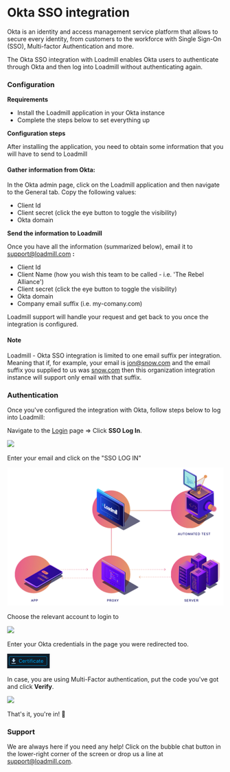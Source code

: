 # Okta SSO integration

Okta is an identity and access management service platform that allows to secure every identity, from customers to the workforce with Single Sign-On (SSO), Multi-factor Authentication and more.&#x20;

The Okta SSO integration with Loadmill enables Okta users to authenticate through Okta and then log into Loadmill without authenticating again.

### Configuration

**Requirements**

* Install the Loadmill application in your Okta instance
* Complete the steps below to set everything up

**Configuration steps**

After installing the application, you need to obtain some information that you will have to send to Loadmill

#### Gather information from Okta:

In the Okta admin page, click on the Loadmill application and then navigate to the General tab. Copy the following values:

* Client Id
* Client secret (click the eye button to toggle the visibility)
* Okta domain

**Send the information to Loadmill**

Once you have all the information (summarized below), email it to support@loadmill.com **:**

* Client Id
* Client Name (how you wish this team to be called - i.e. 'The Rebel Alliance')
* Client secret (click the eye button to toggle the visibility)
* Okta domain
* Company email suffix (i.e. my-comany.com)

Loadmill support will handle your request and get back to you once the integration is configured.

#### Note

Loadmill - Okta SSO integration is limited to one email suffix per integration. Meaning that if, for example, your email is [jon@snow.com](mailto:jon@snow.com) and the email suffix you supplied to us was [snow.com](mailto:jon@snow.com) then this organization integration instance will support only email with that suffix.

### Authentication&#x20;

Once you've configured the integration with Okta, follow steps below to log into Loadmill:

Navigate to the [Login](https://app.loadmill.com/app/login) page => Click **SSO Log In**.

![](<../.gitbook/assets/Screenshot (91).png>)

&#x20;Enter your email and click on the "SSO LOG IN"

![](<../.gitbook/assets/image (50).png>)

Choose the relevant account to login to

![](<../.gitbook/assets/Screen Shot 2022-04-06 at 12.16.01.png>)

Enter your Okta credentials in the page you were redirected too.

![](<../.gitbook/assets/image (52).png>)

In case, you are using Multi-Factor authentication, put the code you've got and click **Verify**.

![](<../.gitbook/assets/Screen Shot 2022-01-03 at 14.48.52.png>)

That's it, you're in! 🎉&#x20;

### Support

We are always here if you need any help! Click on the bubble chat button in the lower-right corner of the screen or drop us a line at [support@loadmill.com](mailto:support@loadmill.com).
